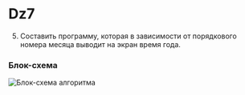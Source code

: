 # Dz7
5. Составить программу, которая в зависимости от порядкового номера
месяца выводит на экран время года.
### Блок-схема
![Блок-схема алгоритма](dz7schem.png) 
